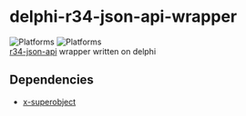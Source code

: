 # delphi-r34-json-api-wrapper
![Platforms](https://img.shields.io/badge/_-Android-447E55?style=for-the-badge&logo=android)
![Platforms](https://img.shields.io/badge/_-Windows-446F7E?style=for-the-badge&logo=windows)  
[r34-json-api](https://github.com/KuroZen/r34-json-api) wrapper written on delphi
## Dependencies
* [x-superobject](https://github.com/onryldz/x-superobject)
